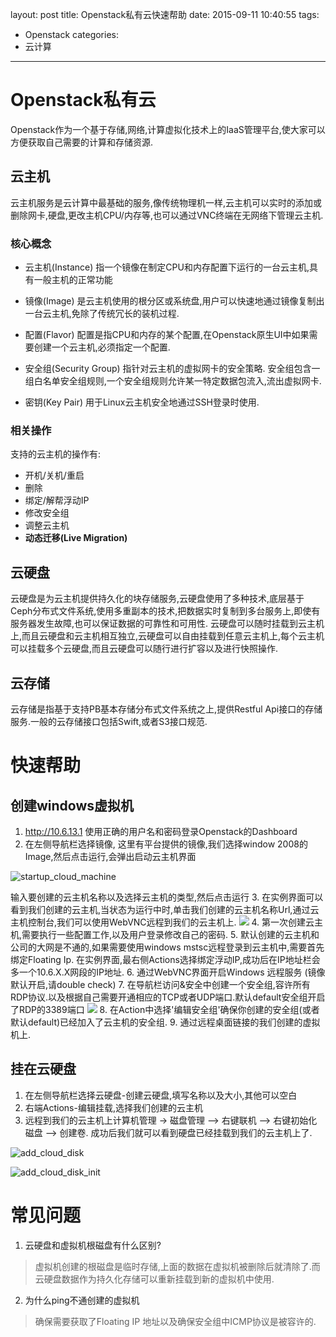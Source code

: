 layout: post
title: Openstack私有云快速帮助
date: 2015-09-11 10:40:55
tags:
 - Openstack
categories:
 - 云计算
---

# Openstack私有云

Openstack作为一个基于存储,网络,计算虚拟化技术上的IaaS管理平台,使大家可以方便获取自己需要的计算和存储资源.

## 云主机

云主机服务是云计算中最基础的服务,像传统物理机一样,云主机可以实时的添加或删除网卡,硬盘,更改主机CPU/内存等,也可以通过VNC终端在无网络下管理云主机.

### 核心概念

* 云主机(Instance)
  指一个镜像在制定CPU和内存配置下运行的一台云主机,具有一般主机的正常功能

* 镜像(Image)
  是云主机使用的根分区或系统盘,用户可以快速地通过镜像复制出一台云主机,免除了传统冗长的装机过程.

* 配置(Flavor)
  配置是指CPU和内存的某个配置,在Openstack原生UI中如果需要创建一个云主机,必须指定一个配置.

* 安全组(Security Group)
  指针对云主机的虚拟网卡的安全策略. 安全组包含一组白名单安全组规则,一个安全组规则允许某一特定数据包流入,流出虚拟网卡.

* 密钥(Key Pair)
  用于Linux云主机安全地通过SSH登录时使用.

<!--more-->

### 相关操作

支持的云主机的操作有:
 * 开机/关机/重启
 * 删除
 * 绑定/解帮浮动IP
 * 修改安全组
 * 调整云主机
 * **动态迁移(Live Migration)**

## 云硬盘

云硬盘是为云主机提供持久化的块存储服务,云硬盘使用了多种技术,底层基于Ceph分布式文件系统,使用多重副本的技术,把数据实时复制到多台服务上,即使有服务器发生故障,也可以保证数据的可靠性和可用性. 云硬盘可以随时挂载到云主机上,而且云硬盘和云主机相互独立,云硬盘可以自由挂载到任意云主机上,每个云主机可以挂载多个云硬盘,而且云硬盘可以随行进行扩容以及进行快照操作.

## 云存储

云存储是指基于支持PB基本存储分布式文件系统之上,提供Restful Api接口的存储服务.一般的云存储接口包括Swift,或者S3接口规范.

# 快速帮助

## 创建windows虚拟机
1. http://10.6.13.1 使用正确的用户名和密码登录Openstack的Dashboard
2. 在左侧导航栏选择镜像, 这里有平台提供的镜像,我们选择window 2008的Image,然后点击运行,会弹出启动云主机界面

![startup_cloud_machine](/images/openstack-quick-start/startup_computer.png)

输入要创建的云主机名称以及选择云主机的类型,然后点击运行
3. 在实例界面可以看到我们创建的云主机,当状态为运行中时,单击我们创建的云主机名称Url,通过云主机控制台,我们可以使用WebVNC远程到我们的云主机上.
![](/images/openstack-quick-start/webvnc.png)
4. 第一次创建云主机,需要执行一些配置工作,以及用户登录修改自己的密码.
5. 默认创建的云主机和公司的大网是不通的,如果需要使用windows mstsc远程登录到云主机中,需要首先绑定Floating Ip. 在实例界面,最右侧Actions选择绑定浮动IP,成功后在IP地址栏会多一个10.6.X.X网段的IP地址.
6. 通过WebVNC界面开启Windows 远程服务 (镜像默认开启,请double check)
7. 在导航栏访问&安全中创建一个安全组,容许所有RDP协议.以及根据自己需要开通相应的TCP或者UDP端口.默认default安全组开启了RDP的3389端口
![](/images/openstack-quick-start/security_rule.png)
8. 在Action中选择'编辑安全组'确保你创建的安全组(或者默认default)已经加入了云主机的安全组.
9. 通过远程桌面链接的我们创建的虚拟机上.

## 挂在云硬盘
1. 在左侧导航栏选择云硬盘-创建云硬盘,填写名称以及大小,其他可以空白
2. 右端Actions-编辑挂载,选择我们创建的云主机
3. 远程到我们的云主机上计算机管理 -> 磁盘管理 --> 右键联机 --> 右键初始化磁盘 --> 创建卷. 成功后我们就可以看到硬盘已经挂载到我们的云主机上了.

![add_cloud_disk](/images/openstack-quick-start/add_cloud_disk.png)

![add_cloud_disk_init](/images/openstack-quick-start/add_cloud_disk_init.png)

# 常见问题
1. 云硬盘和虚拟机根磁盘有什么区别?
> 虚拟机创建的根磁盘是临时存储,上面的数据在虚拟机被删除后就清除了.而云硬盘数据作为持久化存储可以重新挂载到新的虚拟机中使用.

2. 为什么ping不通创建的虚拟机
> 确保需要获取了Floating IP 地址以及确保安全组中ICMP协议是被容许的.

